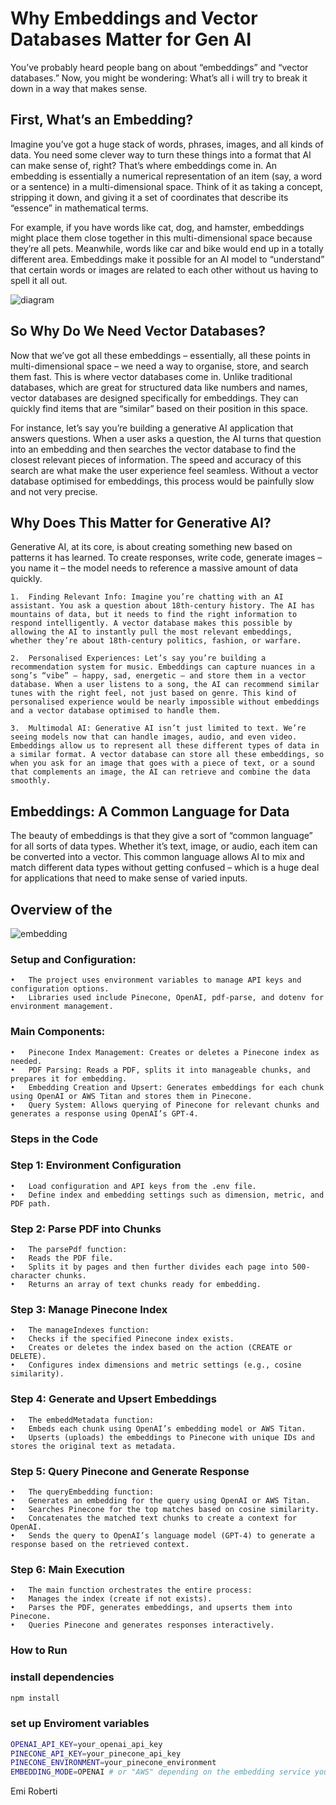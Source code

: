 # Why Embeddings and Vector Databases Matter for Gen AI

You’ve probably heard people bang on about “embeddings” and “vector databases.” Now, you might be wondering: What’s all i will try to break it down in a way that makes sense.

## First, What’s an Embedding?

Imagine you’ve got a huge stack of words, phrases, images, and all kinds of data. You need some clever way to turn these things into a format that AI can make sense of, right? That’s where embeddings come in. An embedding is essentially a numerical representation of an item (say, a word or a sentence) in a multi-dimensional space. Think of it as taking a concept, stripping it down, and giving it a set of coordinates that describe its “essence” in mathematical terms.

For example, if you have words like cat, dog, and hamster, embeddings might place them close together in this multi-dimensional space because they’re all pets. Meanwhile, words like car and bike would end up in a totally different area. Embeddings make it possible for an AI model to “understand” that certain words or images are related to each other without us having to spell it all out.

![diagram](https://github.com/user-attachments/assets/e09d8af2-7c53-487c-8214-65f118d03bff)


## So Why Do We Need Vector Databases?

Now that we’ve got all these embeddings – essentially, all these points in multi-dimensional space – we need a way to organise, store, and search them fast. This is where vector databases come in. Unlike traditional databases, which are great for structured data like numbers and names, vector databases are designed specifically for embeddings. They can quickly find items that are “similar” based on their position in this space.

For instance, let’s say you’re building a generative AI application that answers questions. When a user asks a question, the AI turns that question into an embedding and then searches the vector database to find the closest relevant pieces of information. The speed and accuracy of this search are what make the user experience feel seamless. Without a vector database optimised for embeddings, this process would be painfully slow and not very precise.

## Why Does This Matter for Generative AI?

Generative AI, at its core, is about creating something new based on patterns it has learned. To create responses, write code, generate images – you name it – the model needs to reference a massive amount of data quickly.

    1.	Finding Relevant Info: Imagine you’re chatting with an AI assistant. You ask a question about 18th-century history. The AI has mountains of data, but it needs to find the right information to respond intelligently. A vector database makes this possible by allowing the AI to instantly pull the most relevant embeddings, whether they’re about 18th-century politics, fashion, or warfare.

    2.	Personalised Experiences: Let’s say you’re building a recommendation system for music. Embeddings can capture nuances in a song’s “vibe” – happy, sad, energetic – and store them in a vector database. When a user listens to a song, the AI can recommend similar tunes with the right feel, not just based on genre. This kind of personalised experience would be nearly impossible without embeddings and a vector database optimised to handle them.

    3.	Multimodal AI: Generative AI isn’t just limited to text. We’re seeing models now that can handle images, audio, and even video. Embeddings allow us to represent all these different types of data in a similar format. A vector database can store all these embeddings, so when you ask for an image that goes with a piece of text, or a sound that complements an image, the AI can retrieve and combine the data smoothly.

## Embeddings: A Common Language for Data

The beauty of embeddings is that they give a sort of “common language” for all sorts of data types. Whether it’s text, image, or audio, each item can be converted into a vector. This common language allows AI to mix and match different data types without getting confused – which is a huge deal for applications that need to make sense of varied inputs.

## Overview of the 

![embedding](https://github.com/user-attachments/assets/f5b7ad1c-32c7-41e4-a5e2-5098c191c5ec)

### Setup and Configuration:
	•	The project uses environment variables to manage API keys and configuration options.
	•	Libraries used include Pinecone, OpenAI, pdf-parse, and dotenv for environment management.
### Main Components:
	•	Pinecone Index Management: Creates or deletes a Pinecone index as needed.
	•	PDF Parsing: Reads a PDF, splits it into manageable chunks, and prepares it for embedding.
	•	Embedding Creation and Upsert: Generates embeddings for each chunk using OpenAI or AWS Titan and stores them in Pinecone.
	•	Query System: Allows querying of Pinecone for relevant chunks and generates a response using OpenAI’s GPT-4.
### Steps in the Code

### Step 1: Environment Configuration

	•	Load configuration and API keys from the .env file.
	•	Define index and embedding settings such as dimension, metric, and PDF path.

### Step 2: Parse PDF into Chunks

	•	The parsePdf function:
	•	Reads the PDF file.
	•	Splits it by pages and then further divides each page into 500-character chunks.
	•	Returns an array of text chunks ready for embedding.

### Step 3: Manage Pinecone Index

	•	The manageIndexes function:
	•	Checks if the specified Pinecone index exists.
	•	Creates or deletes the index based on the action (CREATE or DELETE).
	•	Configures index dimensions and metric settings (e.g., cosine similarity).

### Step 4: Generate and Upsert Embeddings

	•	The embeddMetadata function:
	•	Embeds each chunk using OpenAI’s embedding model or AWS Titan.
	•	Upserts (uploads) the embeddings to Pinecone with unique IDs and stores the original text as metadata.

### Step 5: Query Pinecone and Generate Response

	•	The queryEmbedding function:
	•	Generates an embedding for the query using OpenAI or AWS Titan.
	•	Searches Pinecone for the top matches based on cosine similarity.
	•	Concatenates the matched text chunks to create a context for OpenAI.
	•	Sends the query to OpenAI’s language model (GPT-4) to generate a response based on the retrieved context.

### Step 6: Main Execution

	•	The main function orchestrates the entire process:
	•	Manages the index (create if not exists).
	•	Parses the PDF, generates embeddings, and upserts them into Pinecone.
	•	Queries Pinecone and generates responses interactively.

### How to Run

### install dependencies

```bash
npm install
```

### set up Enviroment variables


```bash
OPENAI_API_KEY=your_openai_api_key
PINECONE_API_KEY=your_pinecone_api_key
PINECONE_ENVIRONMENT=your_pinecone_environment
EMBEDDING_MODE=OPENAI # or "AWS" depending on the embedding service you choose
```


Emi Roberti
